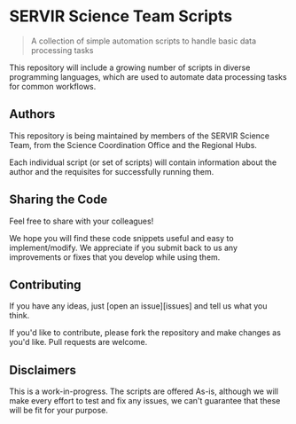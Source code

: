 # SERVIR Science Team Scripts
> A collection of simple automation scripts to handle basic data processing tasks

This repository will include a growing number of scripts in diverse programming languages, 
which are used to automate data processing tasks for common workflows.

## Authors

This repository is being maintained by members of the SERVIR Science Team, from the Science
Coordination Office and the Regional Hubs.

Each individual script (or set of scripts) will contain information about the author and the 
requisites for successfully running them.


## Sharing the Code

Feel free to share with your colleagues!

We hope you will find these code snippets useful and easy to implement/modify. We appreciate if
you submit back to us any improvements or fixes that you develop while using them.

## Contributing

If you have any ideas, just [open an issue][issues] and tell us what you think.

If you'd like to contribute, please fork the repository and make changes as
you'd like. Pull requests are welcome.

## Disclaimers

This is a work-in-progress. The scripts are offered As-is, although we will make every effort to test
and fix any issues, we can't guarantee that these will be fit for your purpose.
